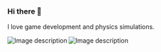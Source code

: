 ### Hi there 👋

I love game development and physics simulations.
<!--
**Murrent/murrent** is a ✨ _special_ ✨ repository because its `README.md` (this file) appears on your GitHub profile.

Here are some ideas to get you started:

- 🔭 I’m currently working on ...
- 🌱 I’m currently learning ...
- 👯 I’m looking to collaborate on ...
- 🤔 I’m looking for help with ...
- 💬 Ask me about ...
- 📫 How to reach me: ...
- 😄 Pronouns: ...
- ⚡ Fun fact: ...
-->

<img align="left" src="https://github-readme-streak-stats.herokuapp.com/?user=murrent&theme=tokyonight" alt="Image description">
<img align="left" src="https://github-readme-stats.vercel.app/api/top-langs?username=murrent&show_icons=true&locale=en&layout=compact&theme=tokyonight" alt="Image description">
